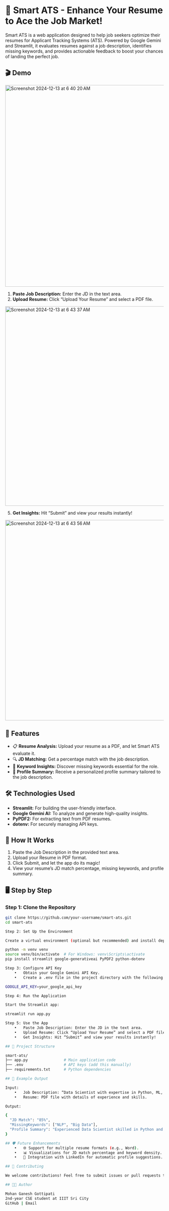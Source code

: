 # 📄 Smart ATS - Enhance Your Resume to Ace the Job Market!

Smart ATS is a web application designed to help job seekers optimize their resumes for Applicant Tracking Systems (ATS). Powered by Google Gemini and Streamlit, it evaluates resumes against a job description, identifies missing keywords, and provides actionable feedback to boost your chances of landing the perfect job.

## 🎬 Demo

<img width="639" alt="Screenshot 2024-12-13 at 6 40 20 AM" src="https://github.com/user-attachments/assets/0da55fa5-3a9d-4b7c-8f19-650d46fa12b0" />

1. **Paste Job Description:** Enter the JD in the text area.
2. **Upload Resume:** Click “Upload Your Resume” and select a PDF file.
   
<img width="632" alt="Screenshot 2024-12-13 at 6 43 37 AM" src="https://github.com/user-attachments/assets/dedc77a7-756e-4535-8c21-f0f71d9d9039" />

5. **Get Insights:** Hit “Submit” and view your results instantly!

<img width="635" alt="Screenshot 2024-12-13 at 6 43 56 AM" src="https://github.com/user-attachments/assets/84d749e7-6d4d-4869-85ec-76ef1bbc1046" />


## 🚀 Features
- 📋 **Resume Analysis:** Upload your resume as a PDF, and let Smart ATS evaluate it.
- 🔍 **JD Matching:** Get a percentage match with the job description.
- 📝 **Keyword Insights:** Discover missing keywords essential for the role.
- 🌟 **Profile Summary:** Receive a personalized profile summary tailored to the job description.

## 🛠️ Technologies Used
- **Streamlit:** For building the user-friendly interface.
- **Google Gemini AI:** To analyze and generate high-quality insights.
- **PyPDF2:** For extracting text from PDF resumes.
- **dotenv:** For securely managing API keys.

## 📖 How It Works
1. Paste the Job Description in the provided text area.
2. Upload your Resume in PDF format.
3. Click Submit, and let the app do its magic!
4. View your resume’s JD match percentage, missing keywords, and profile summary.

## 🖥️ Step by Step

### Step 1: Clone the Repository
```bash
git clone https://github.com/your-username/smart-ats.git
cd smart-ats

Step 2: Set Up the Environment

Create a virtual environment (optional but recommended) and install dependencies:

python -m venv venv
source venv/bin/activate  # For Windows: venv\Scripts\activate
pip install streamlit google-generativeai PyPDF2 python-dotenv

Step 3: Configure API Key
	•	Obtain your Google Gemini API Key.
	•	Create a .env file in the project directory with the following content:

GOOGLE_API_KEY=your_google_api_key

Step 4: Run the Application

Start the Streamlit app:

streamlit run app.py

Step 5: Use the App
	•	Paste Job Description: Enter the JD in the text area.
	•	Upload Resume: Click “Upload Your Resume” and select a PDF file.
	•	Get Insights: Hit “Submit” and view your results instantly!

## 📂 Project Structure

smart-ats/
├── app.py                # Main application code
├── .env                  # API keys (add this manually)
├── requirements.txt      # Python dependencies

## 🌟 Example Output

Input:
	•	Job Description: “Data Scientist with expertise in Python, ML, and NLP.”
	•	Resume: PDF file with details of experience and skills.

Output:

{
  "JD Match": "85%",
  "MissingKeywords": ["NLP", "Big Data"],
  "Profile Summary": "Experienced Data Scientist skilled in Python and ML. Adding expertise in NLP will enhance your profile for this role."
}

## 🛡️ Future Enhancements
	•	🌐 Support for multiple resume formats (e.g., Word).
	•	📊 Visualizations for JD match percentage and keyword density.
	•	🤖 Integration with LinkedIn for automatic profile suggestions.

## 🤝 Contributing

We welcome contributions! Feel free to submit issues or pull requests to enhance the app.

## 🧑‍💻 Author

Mohan Ganesh Gottipati
2nd-year CSE student at IIIT Sri City
GitHub | Email
